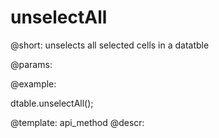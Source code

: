 unselectAll
=============

@short:
	unselects all selected cells in a datatble

@params:



@example:

dtable.unselectAll();

@template:	api_method
@descr:

